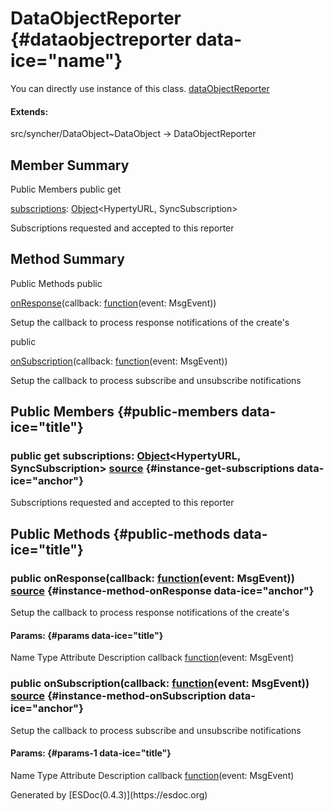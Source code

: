 </div>
<div class="self-detail detail">

DataObjectReporter {#dataobjectreporter data-ice="name"}
==================

<div class="instance-docs" data-ice="instanceDocs">

<span>You can directly use instance of this class.</span> <span
data-ice="instanceDoc"><span>[dataObjectReporter](../../../variable/index.html#static-variable-dataObjectReporter)</span></span>

</div>

<div class="flat-list" data-ice="extendsChain">

#### Extends:

<div>

<span>src/syncher/DataObject\~DataObject</span> → DataObjectReporter

</div>

</div>

</div>

<div data-ice="memberSummary">

Member Summary
--------------

Public Members <span class="access" data-ice="access">public</span>
<span class="kind" data-ice="kind">get</span> <span class="override"
data-ice="override"></span>
<div>

<span
data-ice="name"><span>[subscriptions](../../../class/src/syncher/DataObjectReporter.js~DataObjectReporter.html#instance-get-subscriptions)</span></span><span
data-ice="signature">:
<span>[Object](https://developer.mozilla.org/en-US/docs/Web/JavaScript/Reference/Global_Objects/Object)</span>&lt;<span>HypertyURL</span>,
<span>SyncSubscription</span>&gt;</span>

</div>

<div>

<div data-ice="description">

Subscriptions requested and accepted to this reporter

</div>

</div>

</div>

<div data-ice="methodSummary">

Method Summary
--------------

Public Methods <span class="access" data-ice="access">public</span>
<span class="override" data-ice="override"></span>
<div>

<span
data-ice="name"><span>[onResponse](../../../class/src/syncher/DataObjectReporter.js~DataObjectReporter.html#instance-method-onResponse)</span></span><span
data-ice="signature">(callback:
<span><span>[function](https://developer.mozilla.org/en-US/docs/Web/JavaScript/Reference/Global_Objects/Function)</span><span>(event:
<span>MsgEvent</span>)</span></span>)</span>

</div>

<div>

<div data-ice="description">

Setup the callback to process response notifications of the create's

</div>

</div>

<span class="access" data-ice="access">public</span> <span
class="override" data-ice="override"></span>
<div>

<span
data-ice="name"><span>[onSubscription](../../../class/src/syncher/DataObjectReporter.js~DataObjectReporter.html#instance-method-onSubscription)</span></span><span
data-ice="signature">(callback:
<span><span>[function](https://developer.mozilla.org/en-US/docs/Web/JavaScript/Reference/Global_Objects/Function)</span><span>(event:
<span>MsgEvent</span>)</span></span>)</span>

</div>

<div>

<div data-ice="description">

Setup the callback to process subscribe and unsubscribe notifications

</div>

</div>

</div>

<div data-ice="memberDetails">

Public Members {#public-members data-ice="title"}
--------------

<div class="detail" data-ice="detail">

### <span class="access" data-ice="access">public</span> <span class="kind" data-ice="kind">get</span> <span data-ice="name">subscriptions</span><span data-ice="signature">: <span>[Object](https://developer.mozilla.org/en-US/docs/Web/JavaScript/Reference/Global_Objects/Object)</span>&lt;<span>HypertyURL</span>, <span>SyncSubscription</span>&gt;</span> <span class="right-info"> <span data-ice="source"><span>[source](../../../file/src/syncher/DataObjectReporter.js.html#lineNumber38)</span></span> </span> {#instance-get-subscriptions data-ice="anchor"}

<div data-ice="description">

Subscriptions requested and accepted to this reporter

</div>

<div data-ice="properties">

</div>

</div>

</div>

<div data-ice="methodDetails">

Public Methods {#public-methods data-ice="title"}
--------------

<div class="detail" data-ice="detail">

### <span class="access" data-ice="access">public</span> <span data-ice="name">onResponse</span><span data-ice="signature">(callback: <span><span>[function](https://developer.mozilla.org/en-US/docs/Web/JavaScript/Reference/Global_Objects/Function)</span><span>(event: <span>MsgEvent</span>)</span></span>)</span> <span class="right-info"> <span data-ice="source"><span>[source](../../../file/src/syncher/DataObjectReporter.js.html#lineNumber52)</span></span> </span> {#instance-method-onResponse data-ice="anchor"}

<div data-ice="description">

Setup the callback to process response notifications of the create's

</div>

<div data-ice="properties">

<div data-ice="properties">

#### Params: {#params data-ice="title"}

Name Type Attribute Description callback
<span><span>[function](https://developer.mozilla.org/en-US/docs/Web/JavaScript/Reference/Global_Objects/Function)</span><span>(event:
<span>MsgEvent</span>)</span></span>

</div>

</div>

</div>

<div class="detail" data-ice="detail">

### <span class="access" data-ice="access">public</span> <span data-ice="name">onSubscription</span><span data-ice="signature">(callback: <span><span>[function](https://developer.mozilla.org/en-US/docs/Web/JavaScript/Reference/Global_Objects/Function)</span><span>(event: <span>MsgEvent</span>)</span></span>)</span> <span class="right-info"> <span data-ice="source"><span>[source](../../../file/src/syncher/DataObjectReporter.js.html#lineNumber44)</span></span> </span> {#instance-method-onSubscription data-ice="anchor"}

<div data-ice="description">

Setup the callback to process subscribe and unsubscribe notifications

</div>

<div data-ice="properties">

<div data-ice="properties">

#### Params: {#params-1 data-ice="title"}

Name Type Attribute Description callback
<span><span>[function](https://developer.mozilla.org/en-US/docs/Web/JavaScript/Reference/Global_Objects/Function)</span><span>(event:
<span>MsgEvent</span>)</span></span>

</div>

</div>

</div>

</div>

</div>
Generated by [ESDoc<span
data-ice="esdocVersion">(0.4.3)</span>](https://esdoc.org)
